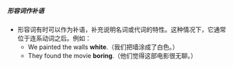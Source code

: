 ##### 形容词作补语
- 形容词有时可以作为补语，补充说明名词或代词的特性。这种情况下，它通常位于连系动词之后。例如：
	- We painted the walls **white**.（我们把墙涂成了白色。）
	- They found the movie **boring**.（他们觉得这部电影很无聊。）
